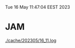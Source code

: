 Tue 16 May 11:47:04 EEST 2023
# JAM
<a href='./cache/202305/16_11.log'>./cache/202305/16_11.log</a>
